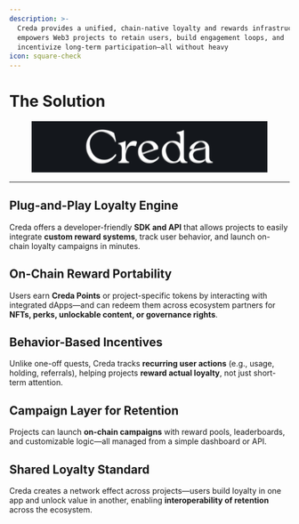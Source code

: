 ```yaml
---
description: >-
  Creda provides a unified, chain-native loyalty and rewards infrastructure that
  empowers Web3 projects to retain users, build engagement loops, and
  incentivize long-term participation—all without heavy
icon: square-check
---
```


# The Solution

<figure><img src="../.gitbook/assets/credagg.png" alt=""><figcaption></figcaption></figure>

***

## **Plug-and-Play Loyalty Engine**

Creda offers a developer-friendly **SDK and API** that allows projects to easily integrate **custom reward systems**, track user behavior, and launch on-chain loyalty campaigns in minutes.



## **On-Chain Reward Portability**

Users earn **Creda Points** or project-specific tokens by interacting with integrated dApps—and can redeem them across ecosystem partners for **NFTs, perks, unlockable content, or governance rights**.



## **Behavior-Based Incentives**

Unlike one-off quests, Creda tracks **recurring user actions** (e.g., usage, holding, referrals), helping projects **reward actual loyalty**, not just short-term attention.



## **Campaign Layer for Retention**

Projects can launch **on-chain campaigns** with reward pools, leaderboards, and customizable logic—all managed from a simple dashboard or API.



## **Shared Loyalty Standard**

Creda creates a network effect across projects—users build loyalty in one app and unlock value in another, enabling **interoperability of retention** across the ecosystem.
